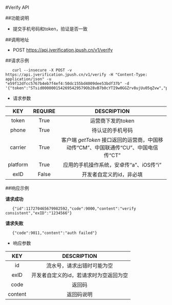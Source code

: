 #Verify API

##功能说明

+ 提交手机号码和token，验证是否一致

##调用地址

+ POST https://api.jverification.jpush.cn/v1/verify

##请求示例

~~~
   curl --insecure -X POST -v https://api.jverification.jpush.cn/v1/verify -H "Content-Type: application/json" -u "e59f12dfcc5767b4eb7f4ef4:50dc155bd4009dee53bdf37b" -d '{"token":"STsid0000001542695429579Ob28vB7b0cYTI9w0GGZrv8ujUu05qZvw","phone":15813554612,"carrier":"CM","platform":"a","exID":"1234566"}'
~~~

+ 请求参数

|KEY|REQUIRE|DESCRIPTION| 
|:---:|:---:|:---:|
|token|True|运营商下发的token|
|phone|True|待认证的手机号码|
|carrier|True|客户端 *getToken* 接口返回的运营商，中国移动传“CM”、中国联通传“CU”、中国电信传“CT”|
|platform|True|应用的手机操作系统，安卓传“a”、iOS传“i”|
|exID|False|开发者自定义的id，非必填|

##响应示例

**请求成功**

~~~
   {"id":117270465679982592,"code":9000,"content":"verify consistent","exID":"1234566"}
~~~

**请求失败**

~~~
   {"code":9011,"content":"auth failed"}
~~~

+ 响应参数

|KEY|DESCRIPTION| 
|:---:|:---:|
|id|流水号，请求出错时可能为空|
|exID|开发者自定义的id，若请求时为空返回为空|
|code|返回码|
|content|返回码说明|
